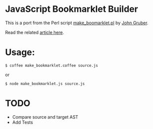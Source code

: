 # JavaScript Bookmarklet Builder

This is a port from the Perl script [make_boomarklet.pl](https://gist.github.com/gruber/8658935) by [John Gruber](https://github.com/gruber).

Read the related [article here](http://daringfireball.net/2007/03/javascript_bookmarklet_builder).

# Usage:

```
$ coffee make_bookmarklet.coffee source.js
```

or

```
$ node make_bookmarklet.js source.js
```

# TODO
* Compare source and target AST
* Add Tests
